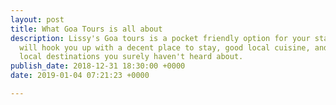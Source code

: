 ```yaml
---
layout: post
title: What Goa Tours is all about
description: Lissy's Goa tours is a pocket friendly option for your stay in Goa. We
  will hook you up with a decent place to stay, good local cuisine, and some offbeat
  local destinations you surely haven't heard about.
publish_date: 2018-12-31 18:30:00 +0000
date: 2019-01-04 07:21:23 +0000

---
```

